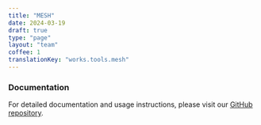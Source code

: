 ```yaml
---
title: "MESH"
date: 2024-03-19
draft: true
type: "page"
layout: "team"
coffee: 1
translationKey: "works.tools.mesh"
---
```



### Documentation
For detailed documentation and usage instructions, please visit our [GitHub repository](https://github.com/BARGHEST-ngo/mvt-mesh). 

